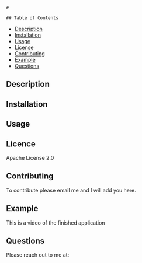
    
    # 
    
    ## Table of Contents
  - [Description](#description)
  - [Installation](#installation)
  - [Usage](#usage)
  - [License](#license)
  - [Contributing](#contributing)
  - [Example](#example)
  - [Questions](#questions)
    
  ## Description 
  
  
  ## Installation
  

  ## Usage
  

  ## Licence
  Apache License 2.0

  ## Contributing
  To contribute please email me and I will add you here. 
  

  ## Example
  This is a video of the finished application
  

  ## Questions
  Please reach out to me at:
  

    